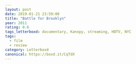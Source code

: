 ```yaml
---
layout: post 
date: 2019-01-21 23:59:00
title: "Battle for Brooklyn"
year: 2011
rating: 0.6
tags_letterboxd: documentary, Kanopy, streaming, HDTV, NYC
tags:
  - film
  - review
category: Letterboxd
canonical: https://boxd.it/CqTdX
---
```

